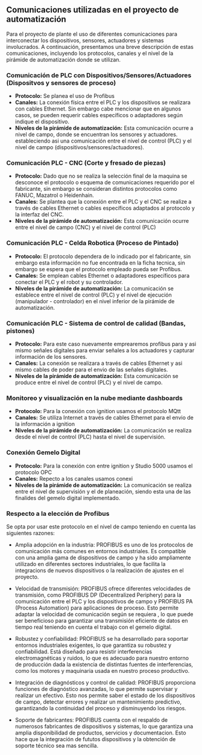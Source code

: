 ## Comunicaciones utilizadas en el proyecto de automatización

Para el proyecto de plante el uso de diferentes comunicaciones para interconectar los dispositivos, sensores, actuadores y sistemas involucrados. A continuación, presentamos una breve descripción de estas comunicaciones, incluyendo los protocolos, canales y el nivel de la pirámide de automatización donde se utilizan.

### Comunicación de PLC con  Dispositivos/Sensores/Actuadores (Dispositvos y sensores de proceso)
- **Protocolo:** Se planea el uso de Profibus 
- **Canales:** La conexión física entre el PLC y los dispositivos se realizara con cables Ethernet. Sin embargo cabe mencionar que en algunos casos, se pueden requerir cables específicos o adaptadores según indique el dispositivo.
- **Niveles de la pirámide de automatización:** Esta comunicación ocurre a nivel de campo, donde se encuentran los sensores y actuadores. estableciendo asi una comunicación entre el nivel de control (PLC) y el nivel de campo (dispositivos/sensores/actuadores).

### Comunicación PLC - CNC (Corte y fresado de piezas)
- **Protocolo:** Dado que no se realiza la selección final de la maquina se desconoce el protocolo o esquema de comunicaciones requerido por el fabricante, sin embargo se consideran distintos protocolos como FANUC, Mazatrol o Heidenhain.
- **Canales:** Se plantea que la conexión entre el PLC y el CNC se realize a través de cables Ethernet o cables específicos adaptados al protocolo y la interfaz del CNC.
- **Niveles de la pirámide de automatización:** Esta comunicación ocurre entre el nivel de campo (CNC) y el nivel de control (PLC)

### Comunicación PLC - Celda Robotica (Proceso de Pintado)
- **Protocolo:** El protocolo dependera de lo indicado por el fabricante, sin embargo esta información no fue encontrada en la ficha tecnica, sin embargo se espera que el protocolo empleado pueda ser Profibus.
- **Canales:** Se emplean cables Ethernet o adaptadores específicos para conectar el PLC y el robot y su controlador.
- **Niveles de la pirámide de automatización:** La comunicación se establece entre el nivel de control (PLC) y el nivel de ejecución (manipulador - controlador) en el nivel inferior de la pirámide de automatización.

### Comunicación PLC - Sistema de control de calidad (Bandas, pistones)
- **Protocolo:** Para este caso nuevamente emprearemos profibus para y asi mismo señales digitales para enviar señales a los actuadores y capturar información de los sensores. 
- **Canales:** La conexión se realizara a través de cables Ethernet y asi mismo cables de poder para el envio de las señales digitales.
- **Niveles de la pirámide de automatización:** Esta comunicación se produce entre el nivel de control (PLC) y el nivel de campo.

### Monitoreo y visualización en la nube mediante dashboards
- **Protocolo:** Para la conexión con ignition usamos  el protocolo MQtt
- **Canales:** Se utiliza Internet a través de cables Ethernet para el envio de la información a ignition
- **Niveles de la pirámide de automatización:** La comunicación se realiza desde el nivel de control (PLC) hasta el nivel de supervisión.

### Conexión Gemelo Digital
- **Protocolo:** Para la conexión con entre ignition y Studio 5000 usamos el protocolo OPC
- **Canales:** Repecto a los canales usamos conexi
- **Niveles de la pirámide de automatización:** La comunicación se realiza entre el nivel de supervisión y el de planeación, siendo esta una de las finalides del gemelo digital implementado.

### Respecto a la elección de Profibus
Se opta por usar este protocolo en el nivel de campo teniendo en cuenta las siguientes razones:

- Amplia adopción en la industria: PROFIBUS es uno de los protocolos de comunicación más comunes en entornos industriales. Es compatible con una amplia gama de dispositivos de campo y ha sido ampliamente utilizado en diferentes sectores industriales, lo que facilita la integracions de nuevos dispositivos o la realización de ajustes en el proyecto.

- Velocidad de transmisión: PROFIBUS ofrece diferentes velocidades de transmisión, como PROFIBUS DP (Decentralized Periphery) para la comunicación entre el PLC y los dispositivos de campo y PROFIBUS PA (Process Automation) para aplicaciones de proceso. Esto permite adaptar la velocidad de comunicación según se requiera , lo que puede ser beneficioso para garantizar una transmisión eficiente de datos en tiempo real teniendo en cuenta el trabajo con el gemelo digital.

- Robustez y confiabilidad: PROFIBUS se ha desarrollado para soportar entornos industriales exigentes, lo que garantiza su robustez y confiabilidad. Está diseñado para resistir interferencias electromagnéticas y ruidos, lo que es adecuado para nuestro entorno de producción dada la existencia de distintas fuentes de interferencias, como los motores y maquinaria usada en nuestro proceso productivo.

- Integración de diagnósticos y control de calidad: PROFIBUS proporciona funciones de diagnóstico avanzadas, lo que permite supervisar y realizar un efectivo. Esto nos permite saber el estado de los dispositivos de campo, detectar errores y realizar un mantenimiento predictivo, garantizando la continuidad del proceso y disminuyendo los riesgos.

- Soporte de fabricantes: PROFIBUS cuenta con el respaldo de numerosos fabricantes de dispositivos y sistemas, lo que garantiza una amplia disponibilidad de productos, servicios y documentacion. Esto hace que  la integración de fututos dispositivos y la obtención de soporte técnico sea mas sencilla.
